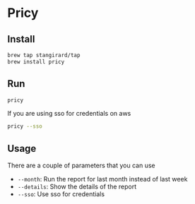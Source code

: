 # Pricy


## Install

```bash
brew tap stangirard/tap
brew install pricy
```

## Run

```bash
pricy
```

If you are using sso for credentials on aws

```bash
pricy --sso
```

## Usage

There are a couple of parameters that you can use
- `--month`: Run the report for last month instead of last week
- `--details`: Show the details of the report
- `--sso`: Use sso for credentials
